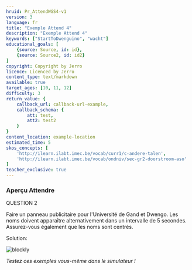 ```yaml
---
hruid: Pr_AttendWGS4-v1
version: 3
language: fr
title: "Exemple Attend 4"
description: "Exemple Attend 4"
keywords: ["StartToDwenguino", "wacht"]
educational_goals: [
    {source: Source, id: id}, 
    {source: Source2, id: id2}
]
copyright: Copyright by Jerro
licence: Licenced by Jerro
content_type: text/markdown
available: true
target_ages: [10, 11, 12]
difficulty: 3
return_value: {
    callback_url: callback-url-example,
    callback_schema: {
        att: test,
        att2: test2
    }
}
content_location: example-location
estimated_time: 5
skos_concepts: [
    'http://ilearn.ilabt.imec.be/vocab/curr1/c-andere-talen', 
    'http://ilearn.ilabt.imec.be/vocab/ondniv/sec-gr2-doorstroom-aso'
]
teacher_exclusive: true
---
```


### Aperçu Attendre

QUESTION 2

Faire un panneau publicitaire pour l'Université de Gand et Dwengo. Les noms doivent apparaître alternativement dans un intervalle de 5 secondes. Assurez-vous également que les noms sont centrés.

Solution:

![blockly](@learning-object/WACHTWGS4-v1/nl/3)

*Testez ces exemples vous-même dans le simulateur !*